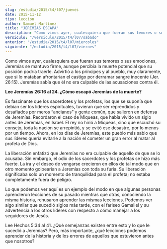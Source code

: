 ```yaml
---
slug: /estudia/2015/t4/l07/jueves
date: 2015-11-12
tipo: leccion
author: Samuel Martínez
title: "JEREMÍAS ESCAPA"
description: "Como vimos ayer, cualesquiera que fueran sus temores o sus emociones, Jeremías  se mantuvo firme, aunque percibía la muerte potencial que su posición podría  traerle. Advirtió a los príncipes y al pueblo, muy claramente, que si lo  mataban afrontarían el castigo por derramar s..."
versiculo: "/versiculo/2015/t4/l07/sabado"
anterior: "/estudia/2015/t4/l07/miercoles"
siguiente: "/estudia/2015/t4/l07/viernes"
---
```


Como vimos ayer, cualesquiera que fueran sus temores o sus emociones, Jeremías se mantuvo firme, aunque percibía la muerte potencial que su posición podría traerle. Advirtió a los príncipes y al pueblo, muy claramente, que si lo mataban afrontarían el castigo por derramar sangre inocente (Jer. 26:15). Jeremías sabía que él no era culpable de las acusaciones contra él.

**Lee Jeremías 26:16 al 24. ¿Cómo escapó Jeremías de la muerte?**

Es fascinante que los sacerdotes y los profetas, los que se suponía que debían ser los líderes espirituales, tuvieran que ser reprendidos y desafiados por meros “ancianos” y gente común, que salieron en defensa de Jeremías. Recordaron el caso de Miqueas, que había vivido un siglo antes de Jeremías, en Israel. El rey no hirió a Miqueas, sino que escuchó su consejo, toda la nación se arrepintió, y se evitó ese desastre, por lo menos por un tiempo. Ahora, en los días de Jeremías, este pueblo más sabio que sus líderes quería evitarle a la nación el cometer un gran error al matar al profeta de Dios.

La liberación enfatizó que Jeremías no era culpable de aquello de que se lo acusaba. Sin embargo, el odio de los sacerdotes y los profetas se hizo más fuerte. La ira y el deseo de vengarse crecieron en ellos de tal modo que en otro momento golpearían a Jeremías con toda su furia. Su liberación significaba solo un momento de tranquilidad para el profeta; no estaba completamente fuera de peligro.

Lo que podemos ver aquí es un ejemplo del modo en que algunas personas aprendieron lecciones de su pasado mientras que otras, conociendo la misma historia, rehusaron aprender las mismas lecciones. Podemos ver algo similar que sucedió siglos más tarde, con el fariseo Gamaliel y su advertencia a los otros líderes con respecto a cómo manejar a los seguidores de Jesús.

Lee Hechos 5:34 al 41. ¿Qué semejanzas existen entre esto y lo que le sucedió a Jeremías? Pero, más importante, ¿qué lecciones podemos aprender de la historia y de los errores de aquellos que estuvieron antes que nosotros?

